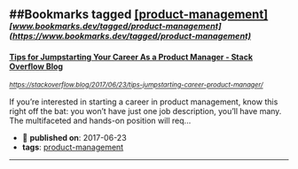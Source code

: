 ##Bookmarks tagged [[product-management]](https://www.bookmarks.dev?q=[product-management])
_<sup><sup>[www.bookmarks.dev/tagged/product-management](https://www.bookmarks.dev/tagged/product-management)</sup></sup>_
---
#### [Tips for Jumpstarting Your Career As a Product Manager - Stack Overflow Blog](https://stackoverflow.blog/2017/06/23/tips-jumpstarting-career-product-manager/)
_<sup>https://stackoverflow.blog/2017/06/23/tips-jumpstarting-career-product-manager/</sup>_

If you’re interested in starting a career in product management, know this right off the bat: you won’t have just one job description, you’ll have many. The multifaceted and hands-on position will req...
* :calendar: **published on**: 2017-06-23
* **tags**: [product-management](../tagged/product-management.md)
---
